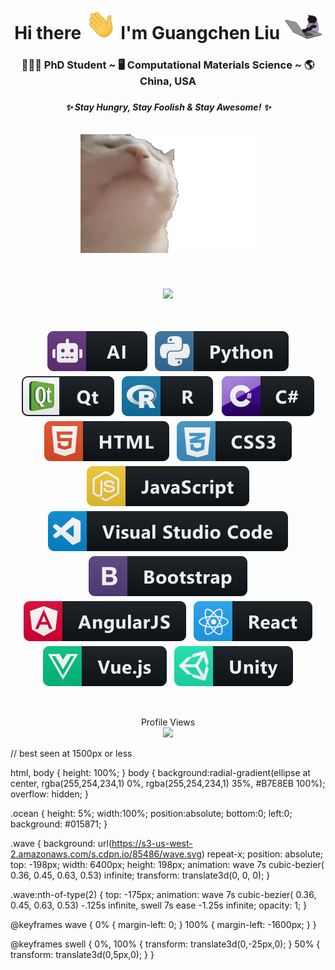 <div align="center">
   <h1>
      Hi there 
      <img src="https://raw.githubusercontent.com/aguang5241/aguang5241/main/res/giphy_2.gif" width="50px"> 
      I'm Guangchen Liu 
      <img src="https://raw.githubusercontent.com/aguang5241/aguang5241/main/res/giphy_3.gif" width="60px">
   </h1>
   
   <h3>
      👨🏻‍🎓 PhD Student ~ 🖥 Computational Materials Science ~ 🌎 China, USA
   <h3>
   
   <h5>
      ✨ <i>Stay Hungry, Stay Foolish & Stay Awesome!</i> ✨ <br> <br> <br>
      <img width="" src="https://raw.githubusercontent.com/aguang5241/aguang5241/main/res/giphy_1.gif"> 
   </h5>
</div>

<br>

<p align="center">
   <a href="https://github.com/anuraghazra/github-readme-stats">
      <img src="https://github-readme-stats.vercel.app/api?username=aguang5241&&show_icons=true&theme=radical">
   </a>
</p>

<br>

<p align="center">
   <!-- For more icons please follow  https://github.com/MikeCodesDotNET/ColoredBadges -->
   <img src="https://raw.githubusercontent.com/aguang5241/aguang5241/main/res/svg/dev/misc/ai.svg" alt="ai" style="vertical-align:top; margin:4px">
   <img src="https://raw.githubusercontent.com/aguang5241/aguang5241/main/res/svg/dev/languages/python.svg" alt="python" style="vertical-align:top; margin:4px">
   <img src="https://raw.githubusercontent.com/aguang5241/aguang5241/main/res/svg/dev/frameworks/qt.svg" alt="qt" style="vertical-align:top; margin:4px">
   <img src="https://raw.githubusercontent.com/aguang5241/aguang5241/main/res/svg/dev/languages/r.svg" alt="r" style="vertical-align:top; margin:4px">
   <img src="https://raw.githubusercontent.com/aguang5241/aguang5241/main/res/svg/dev/languages/csharp.svg" alt="csharp" style="vertical-align:top; margin:4px">
   <img src="https://raw.githubusercontent.com/aguang5241/aguang5241/main/res/svg/dev/languages/html.svg" alt="html" style="vertical-align:top; margin:4px">
   <img src="https://raw.githubusercontent.com/aguang5241/aguang5241/main/res/svg/dev/languages/css3.svg" alt="css3" style="vertical-align:top; margin:4px">
   <img src="https://raw.githubusercontent.com/aguang5241/aguang5241/main/res/svg/dev/languages/js.svg" alt="js" style="vertical-align:top; margin:4px">
   <img src="https://raw.githubusercontent.com/aguang5241/aguang5241/main/res/svg/dev/tools/visualstudio_code.svg" alt="visualstudio_code" style="vertical-align:top; margin:4px">
   <img src="https://raw.githubusercontent.com/aguang5241/aguang5241/main/res/svg/dev/frameworks/bootstrap.svg" alt="bootstrap" style="vertical-align:top; margin:4px">
   <img src="https://raw.githubusercontent.com/aguang5241/aguang5241/main/res/svg/dev/frameworks/angular.svg" alt="angular" style="vertical-align:top; margin:4px">
   <img src="https://raw.githubusercontent.com/aguang5241/aguang5241/main/res/svg/dev/frameworks/react.svg" alt="react" style="vertical-align:top; margin:4px">
   <img src="https://raw.githubusercontent.com/aguang5241/aguang5241/main/res/svg/dev/frameworks/vue.svg" alt="vue" style="vertical-align:top; margin:4px">
   <img src="https://raw.githubusercontent.com/aguang5241/aguang5241/main/res/svg/dev/frameworks/unity.svg" alt="unity" style="vertical-align:top; margin:4px">
</p>

<br>

<p align="center">
   Profile Views <br>
   <img src="https://profile-counter.glitch.me/aguang5241/count.svg" />
</p>

<div class="ocean">
  <div class="wave"></div>
  <div class="wave"></div>
</div>
      
// best seen at 1500px or less

html, body { height: 100%; }
body {
  background:radial-gradient(ellipse at center, rgba(255,254,234,1) 0%, rgba(255,254,234,1) 35%, #B7E8EB 100%);
  overflow: hidden;
}

.ocean { 
  height: 5%;
  width:100%;
  position:absolute;
  bottom:0;
  left:0;
  background: #015871;
}

.wave {
  background: url(https://s3-us-west-2.amazonaws.com/s.cdpn.io/85486/wave.svg) repeat-x; 
  position: absolute;
  top: -198px;
  width: 6400px;
  height: 198px;
  animation: wave 7s cubic-bezier( 0.36, 0.45, 0.63, 0.53) infinite;
  transform: translate3d(0, 0, 0);
}

.wave:nth-of-type(2) {
  top: -175px;
  animation: wave 7s cubic-bezier( 0.36, 0.45, 0.63, 0.53) -.125s infinite, swell 7s ease -1.25s infinite;
  opacity: 1;
}

@keyframes wave {
  0% {
    margin-left: 0;
  }
  100% {
    margin-left: -1600px;
  }
}

@keyframes swell {
  0%, 100% {
    transform: translate3d(0,-25px,0);
  }
  50% {
    transform: translate3d(0,5px,0);
  }
}
